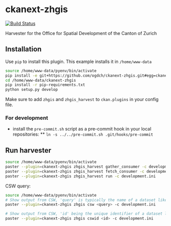 ckanext-zhgis
=============

[![Build Status](https://travis-ci.org/ogdch/ckanext-zhgis.png?branch=develop)](https://travis-ci.org/ogdch/ckanext-zhgis)

Harvester for the Office for Spatial Development of the Canton of Zurich

## Installation

Use `pip` to install this plugin. This example installs it in `/home/www-data`

```bash
source /home/www-data/pyenv/bin/activate
pip install -e git+https://github.com/ogdch/ckanext-zhgis.git#egg=ckanext-zhgis --src /home/www-data
cd /home/www-data/ckanext-zhgis
pip install -r pip-requirements.txt
python setup.py develop
```

Make sure to add `zhgis` and `zhgis_harvest` to `ckan.plugins` in your config file.

### For development
* install the `pre-commit.sh` script as a pre-commit hook in your local repositories:
** `ln -s ../../pre-commit.sh .git/hooks/pre-commit`

## Run harvester

```bash
source /home/www-data/pyenv/bin/activate
paster --plugin=ckanext-zhgis zhgis_harvest gather_consumer -c development.ini &
paster --plugin=ckanext-zhgis zhgis_harvest fetch_consumer -c development.ini &
paster --plugin=ckanext-zhgis zhgis_harvest run -c development.ini
```

CSW query:

```bash
source /home/www-data/pyenv/bin/activate
# Show output from CSW, 'query' is typically the name of a dataset like 'swissboundaries3D'
paster --plugin=ckanext-zhgis zhgis csw <query> -c development.ini

# Show output from CSW, 'id' being the unique identifier of a dataset like 'b3bd50ae-b026-40a0-8b39-1cbcd4c4ac98'
paster --plugin=ckanext-zhgis zhgis cswid <id> -c development.ini
```
